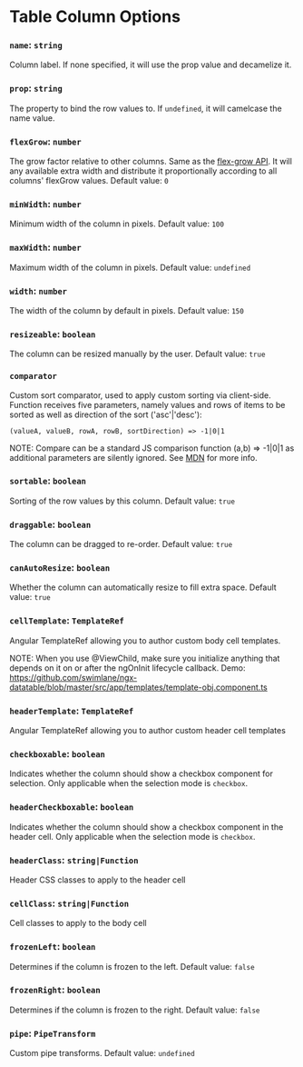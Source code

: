 # Table Column Options

### `name`: `string`

Column label. If none specified, it will use the prop value and decamelize it.

### `prop`: `string`

The property to bind the row values to. If `undefined`, it will camelcase the name value.

### `flexGrow`: `number`

The grow factor relative to other columns. Same as the [flex-grow API](https://www.w3.org/TR/css3-flexbox/).
It will any available extra width and distribute it proportionally according to all columns' flexGrow values. Default value: `0`

### `minWidth`: `number`

Minimum width of the column in pixels. Default value: `100`

### `maxWidth`: `number`

Maximum width of the column in pixels. Default value: `undefined`

### `width`: `number`

The width of the column by default in pixels. Default value: `150`

### `resizeable`: `boolean`

The column can be resized manually by the user. Default value: `true`

### `comparator`

Custom sort comparator, used to apply custom sorting via client-side.
Function receives five parameters, namely values and rows of items to be sorted as well as direction of the sort ('asc'|'desc'):

```
(valueA, valueB, rowA, rowB, sortDirection) => -1|0|1
```

NOTE: Compare can be a standard JS comparison function (a,b) => -1|0|1 as additional parameters are silently ignored.
See [MDN](https://developer.mozilla.org/en-US/docs/Web/JavaScript/Reference/Global_Objects/Array/sort) for more info.

### `sortable`: `boolean`

Sorting of the row values by this column. Default value: `true`

### `draggable`: `boolean`

The column can be dragged to re-order. Default value: `true`

### `canAutoResize`: `boolean`

Whether the column can automatically resize to fill extra space. Default value: `true`

### `cellTemplate`: `TemplateRef`

Angular TemplateRef allowing you to author custom body cell templates. 

NOTE: When you use @ViewChild, make sure you initialize anything that depends on it on or after the ngOnInit lifecycle callback. Demo: https://github.com/swimlane/ngx-datatable/blob/master/src/app/templates/template-obj.component.ts

### `headerTemplate`: `TemplateRef`

Angular TemplateRef allowing you to author custom header cell templates

### `checkboxable`: `boolean`

Indicates whether the column should show a checkbox component for selection. Only
applicable when the selection mode is `checkbox`.

### `headerCheckboxable`: `boolean`

Indicates whether the column should show a checkbox component in the header cell.
Only applicable when the selection mode is `checkbox`.

### `headerClass`: `string|Function`

Header CSS classes to apply to the header cell

### `cellClass`: `string|Function`

Cell classes to apply to the body cell

### `frozenLeft`: `boolean`

Determines if the column is frozen to the left. Default value: `false`

### `frozenRight`: `boolean`

Determines if the column is frozen to the right. Default value: `false`

### `pipe`: `PipeTransform`

Custom pipe transforms. Default value: `undefined`
